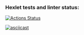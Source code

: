 ### Hexlet tests and linter status:
[![Actions Status](https://github.com/asidowner/java-project-lvl2/workflows/hexlet-check/badge.svg)](https://github.com/asidowner/java-project-lvl2/actions)

[![asciicast](https://asciinema.org/a/DSCzUULU3smK7NRHowRIDSI7R.svg)](https://asciinema.org/a/DSCzUULU3smK7NRHowRIDSI7R)